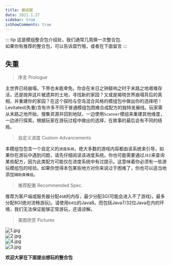```yaml
---
title: 模组服
data: 2021.1.27
sidebar: true
isShowComments: true
---
```


::: tip
这是模组整合包介绍处，我们通常几周换一次整合包.  
如果你有推荐的整合包，可以告诉腐竹哦，或者在下面留言
:::

## 失重

>序言 Prologue

主世界已经崩塌，下界也未能幸免。你会在末日之钟敲响之时于末路之地艰难存活，还是抛弃这片被遗弃的土地，寻找新的家园？又或是揭晓世界崩塌背后的真相，并重建你的家园？在这个探险与空岛混合风格的模组包中做出你的选择吧！ Levitated(失重)含有许多不同于普通模组包困难合成配方的独特发展线。玩家需从末路之地开始，搜集资源并回到地狱，一边使用`Scanner`模组来重建其他维度，一边进行探索。根据玩家在游玩过程中做出的选择，在故事的最后会有不同的结局。

>自定义进度 Custom Advancements

本模组包包含一个自定义的`进度系统`，绝大多数的游戏内容都由该系统来引导，如果你在游玩中遇到问题，请先仔细阅读该进度系统。你也可能需要通过`JEI`来查询某些配方，因为此类配方可能仅在进度系统中有过提示。这意味着你必须有一些游玩模组包的经验。如果你觉得本包某些地方对你来说过于困难了，你也可以适当地添加`辅助类模组`。

>推荐配置 Recommended Spec.

推荐为客户端或服务器分配`4GB`的内存，最少分配3G(可能会进入不了游戏)，最多分配8G(绝对流畅游玩)。请使用`64位`的Java8。而包括Java7/32位Java在内的环境，我们无法保证能够正常游玩，还请谅解。

>美图欣赏 Pictures

![1.jpg](https://i.loli.net/2021/01/29/B7KAyet8xFm295z.jpg)  
![2.jpg](https://i.loli.net/2021/01/29/CojueSaIJTAp8zl.jpg)  
![4.jpg](https://i.loli.net/2021/01/29/qcMOWbumRtoxfEA.jpg)  
![3.jpg](https://i.loli.net/2021/01/29/qvbrcXRSkyGft8E.jpg)  


**欢迎大家在下面提出想玩的整合包**
